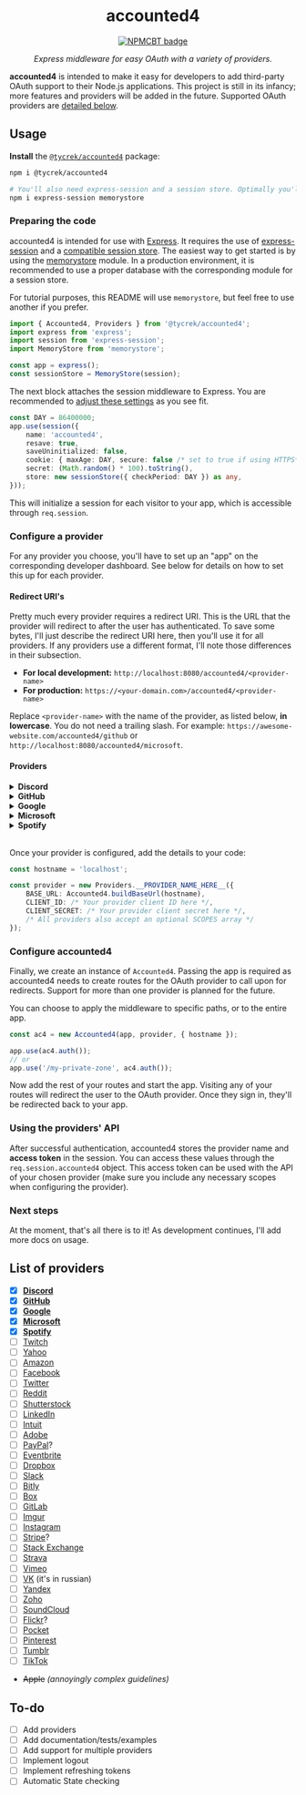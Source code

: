 [//]: # (NPM centered badge template START --------------------------------------------------)

<div align="center">

accounted4
===

[![NPMCBT badge]][NPMCBT link]

*Express middleware for easy OAuth with a variety of providers.*
</div>

[NPMCBT badge]: https://img.shields.io/npm/v/@tycrek/accounted4?color=CB3837&label=%20View%20on%20NPM&logo=npm&style=for-the-badge
[NPMCBT link]: https://www.npmjs.com/package/@tycrek/accounted4

[//]: # (NPM centered badge template END ----------------------------------------------------)

**accounted4** is intended to make it easy for developers to add third-party OAuth support to their Node.js applications. This project is still in its infancy; more features and providers will be added in the future. Supported OAuth providers are [detailed below](#providers).

## Usage

**Install** the [`@tycrek/accounted4`](https://www.npmjs.com/package/@tycrek/accounted4) package:

```bash
npm i @tycrek/accounted4

# You'll also need express-session and a session store. Optimally you'll use something other than MemoryStore in production.
npm i express-session memorystore
```

### Preparing the code

accounted4 is intended for use with [Express](https://expressjs.com/). It requires the use of [express-session](https://www.npmjs.com/package/express-session) and a [compatible session store](https://www.npmjs.com/package/express-session#compatible-session-stores). The easiest way to get started is by using the [memorystore](https://www.npmjs.com/package/memorystore) module. In a production environment, it is recommended to use a proper database with the corresponding module for a session store.

For tutorial purposes, this README will use `memorystore`, but feel free to use another if you prefer.

```ts
import { Accounted4, Providers } from '@tycrek/accounted4';
import express from 'express';
import session from 'express-session';
import MemoryStore from 'memorystore';

const app = express();
const sessionStore = MemoryStore(session);
```

The next block attaches the session middleware to Express. You are recommended to [adjust these settings](https://www.npmjs.com/package/express-session#options) as you see fit.

```ts
const DAY = 86400000;
app.use(session({
    name: 'accounted4',
    resave: true,
    saveUninitialized: false,
    cookie: { maxAge: DAY, secure: false /* set to true if using HTTPS*/ },
    secret: (Math.random() * 100).toString(),
    store: new sessionStore({ checkPeriod: DAY }) as any,
}));
```

This will initialize a session for each visitor to your app, which is accessible through `req.session`.

### Configure a provider

For any provider you choose, you'll have to set up an "app" on the corresponding developer dashboard. See below for details on how to set this up for each provider.

#### Redirect URI's

Pretty much every provider requires a redirect URI. This is the URL that the provider will redirect to after the user has authenticated. To save some bytes, I'll just describe the redirect URI here, then you'll use it for all providers. If any providers use a different format, I'll note those differences in their subsection.

- **For local development:** `http://localhost:8080/accounted4/<provider-name>`
- **For production:** `https://<your-domain.com>/accounted4/<provider-name>`

Replace `<provider-name>` with the name of the provider, as listed below, **in lowercase**. You do not need a trailing slash. For example: `https://awesome-website.com/accounted4/github` or `http://localhost:8080/accounted4/microsoft`.

#### Providers

<details>
<summary><strong>Discord</strong></summary>

[Create a Discord app](https://discord.com/developers/applications). Once your app is created, click the **OAuth2** tab and copy the **Client ID** and reset the **Client Secret**. Make sure you add **both** redirect URIs. [Visit Discord's documentation](https://discord.com/developers/docs/topics/oauth2#shared-resources-oauth2-scopes) for more information on scopes.

</details>
<details>
<summary><strong>GitHub</strong></summary>

[Create a GitHub app](https://github.com/settings/applications/new). For the **Authorization callback URL**, use the **production** redirect URI. You do not need to enable **Device Flow** but you can if you want. Once created, find the **Client ID** and generate a new **Client secret**. Copy these for the next step. [Visit GitHub's documentation](https://docs.github.com/en/developers/apps/building-oauth-apps/scopes-for-oauth-apps) for more information on scopes.

</details>
<details>
<summary><strong>Google</strong></summary>

[Create a Google Cloud project](https://console.cloud.google.com/home/dashboard). Using the search bar, start typing "APIs and Services", then select **APIs & Services**. Follow these steps to configure your app:

1. On the left of the dashboard, select **OAuth consent screen**.
2. Choose **External** and click **Create**.
3. The next page sets up your app metadata. Enter anything required, but feel free to leave optional items blank.
4. The next page asks for scopes. If you already know what scopes you require, enter them now. Otherwise, continue. [Visit Google's documentation](https://developers.google.com/identity/protocols/oauth2/scopes) for more information on scopes.
5. The next page asks for test users. Add yourself and any other Google account you wish to test your app. Make sure to enter the email address of any testers (the email must correspond to a Google account).
6. If the summary looks good to you, click on **Credentials** on the left of the dashboard.
7. Click on **+ Create credentials**, then **OAuth client ID**.
8. Choose **Web application** for the type and give it a name.
9. Add **both** redirect URI's from above as **Authorized redirect URIs** (you don't need any **Authorized JavaScript origins**).
10. Click **Create**. You will be shown your **Client ID** and **Client secret**. Copy these for the next step.

</details>
<details>
<summary><strong>Microsoft</strong></summary>

Microsoft is quite in-depth, so we'll skip the details here for now. Documentation will be added at a later date.

</details>
<details>
<summary><strong>Spotify</strong></summary>

[Create a Spotify app](https://developer.spotify.com/dashboard) ([tutorial](https://developer.spotify.com/documentation/general/guides/authorization/app-settings/)). Once your app is created, you should see your **Client ID** and a button to **SHOW** your **Client secret**. Copy these for the next step. Click on **Edit Settings** and add **both** redirect URI's. [Visit Spotify's documentation](https://developer.spotify.com/documentation/general/guides/authorization/scopes/) for more information on scopes.

</details>
<br>

Once your provider is configured, add the details to your code:

```ts
const hostname = 'localhost';

const provider = new Providers.__PROVIDER_NAME_HERE__({
    BASE_URL: Accounted4.buildBaseUrl(hostname),
    CLIENT_ID: /* Your provider client ID here */,
    CLIENT_SECRET: /* Your provider client secret here */,
    /* All providers also accept an optional SCOPES array */
});
```

### Configure accounted4

Finally, we create an instance of `Accounted4`. Passing the app is required as accounted4 needs to create routes for the OAuth provider to call upon for redirects. Support for more than one provider is planned for the future.

You can choose to apply the middleware to specific paths, or to the entire app.

```ts
const ac4 = new Accounted4(app, provider, { hostname });

app.use(ac4.auth());
// or
app.use('/my-private-zone', ac4.auth());
```

Now add the rest of your routes and start the app. Visiting any of your routes will redirect the user to the OAuth provider. Once they sign in, they'll be redirected back to your app.

### Using the providers' API

After successful authentication, accounted4 stores the provider name and **access token** in the session. You can access these values through the `req.session.accounted4` object. This access token can be used with the API of your chosen provider (make sure you include any necessary scopes when configuring the provider).

### Next steps

At the moment, that's all there is to it! As development continues, I'll add more docs on usage.

## List of providers

- [x] **[Discord](https://discord.com/developers/docs/topics/oauth2)**
- [x] **[GitHub](https://docs.github.com/en/developers/apps/building-oauth-apps/authorizing-oauth-apps)**
- [x] **[Google](https://developers.google.com/identity/protocols/oauth2/web-server#obtainingaccesstokens)**
- [x] **[Microsoft](https://docs.microsoft.com/en-us/azure/active-directory/develop/v2-oauth2-auth-code-flow)**
- [x] **[Spotify](https://developer.spotify.com/documentation/general/guides/authorization/code-flow/)**
- [ ] [Twitch](https://dev.twitch.tv/docs/authentication/getting-tokens-oauth/#authorization-code-grant-flow)
- [ ] [Yahoo](https://developer.yahoo.com/oauth2/guide/flows_authcode/)
- [ ] [Amazon](https://developer.amazon.com/docs/login-with-amazon/authorization-code-grant.html)
- [ ] [Facebook](https://developers.facebook.com/docs/facebook-login/guides/advanced/manual-flow#login)
- [ ] [Twitter](https://developer.twitter.com/en/docs/authentication/oauth-2-0/authorization-code)
- [ ] [Reddit](https://github.com/reddit-archive/reddit/wiki/OAuth2)
- [ ] [Shutterstock](https://www.shutterstock.com/developers/documentation/authentication#oauth-authentication)
- [ ] [LinkedIn](https://docs.microsoft.com/en-us/linkedin/shared/authentication/authorization-code-flow)
- [ ] [Intuit](https://developer.intuit.com/app/developer/qbo/docs/develop/authentication-and-authorization/oauth-2.0)
- [ ] [Adobe](https://developer.adobe.com/developer-console/docs/guides/authentication/OAuth/)
- [ ] [PayPal](https://developer.paypal.com/api/rest/authentication/)?
- [ ] [Eventbrite](https://www.eventbrite.com/platform/docs/authentication#getting-started-with-authentication)
- [ ] [Dropbox](https://developers.dropbox.com/oauth-guide)
- [ ] [Slack](https://api.slack.com/legacy/oauth)
- [ ] [Bitly](https://dev.bitly.com/docs/getting-started/authentication/)
- [ ] [Box](https://developer.box.com/guides/authentication/oauth2/without-sdk/)
- [ ] [GitLab](https://docs.gitlab.com/ee/api/oauth2.html#authorization-code-flow)
- [ ] [Imgur](https://apidocs.imgur.com/#authorization-and-oauth)
- [ ] [Instagram](https://developers.facebook.com/docs/instagram-basic-display-api/reference/oauth-authorize)
- [ ] [Stripe](https://stripe.com/docs/connect/oauth-reference)?
- [ ] [Stack Exchange](https://api.stackexchange.com/docs/authentication)
- [ ] [Strava](https://developers.strava.com/docs/authentication/#requestingaccess)
- [ ] [Vimeo](https://developer.vimeo.com/api/authentication#using-the-auth-code-grant)
- [ ] [VK](https://dev.vk.com/reference) (it's in russian)
- [ ] [Yandex](https://yandex.com/dev/id/)
- [ ] [Zoho](https://www.zoho.com/accounts/protocol/oauth/web-apps/authorization.html)
- [ ] [SoundCloud](https://developers.soundcloud.com/docs#authentication)
- [ ] [Flickr](https://www.flickr.com/services/api/auth.oauth.html)?
- [ ] [Pocket](https://getpocket.com/developer/docs/authentication)
- [ ] [Pinterest](https://developers.pinterest.com/docs/api/v5/#tag/oauth)
- [ ] [Tumblr](https://www.tumblr.com/docs/en/api/v2#oauth2-authorization)
- [ ] [TikTok](https://developers.tiktok.com/doc/login-kit-web)
- ~~Apple~~ *(annoyingly complex guidelines)*

## To-do

- [ ] Add providers
- [ ] Add documentation/tests/examples
- [ ] Add support for multiple providers
- [ ] Implement logout
- [ ] Implement refreshing tokens
- [ ] Automatic State checking
